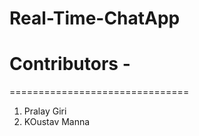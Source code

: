 # Real-Time-ChatApp
# Contributors -
===============================
1. Pralay Giri
2. KOustav Manna
